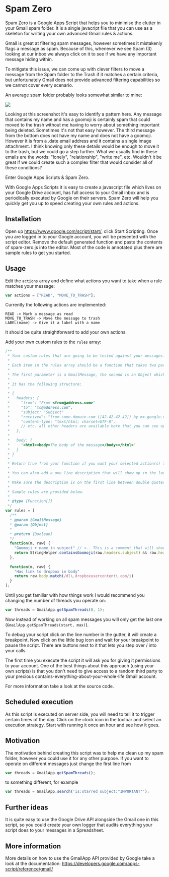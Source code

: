 # Spam Zero

Spam Zero is a Google Apps Script that helps you to minimise the clutter in your Gmail spam folder. It is a single javacript file that you can use as a skeleton for writing your own advanced Gmail rules & actions.

Gmail is great at filtering spam messages, however sometimes it mistakenly flags a message as spam. Because of this, whenever we see Spam (3) looking at our inbox we always click on it to see if we have any important message hiding within.

To mitigate this issue, we can come up with clever filters to move a message from the Spam folder to the Trash if it matches a certain criteria, but unfortunately Gmail does not provide advanced filtering capabilities so we cannot cover every scenario.

An average spam folder probably looks somewhat similar to mine:

![](http://i.imgur.com/gbbNceO.png)

Looking at this screenshot it's easy to identify a pattern here. Any message that contains my name and has a goomoji is certainly spam  that could moved to the trash without me having to worry about something important being deleted. Sometimes it's not that easy however. The third message from the bottom does not have my name and does not have a goomoji. However it is from a .date email address and it contains a single image attachment. I think knowing only these details would be enough to move it to the trash, but we could go a step further. What we usually find in these emails are the words: "lonely", "relationship", "write me", etc. Wouldn't it be great if we could create such a complex filter that would consider all of these conditions? 

Enter Google Apps Scripts & Spam Zero.

With Google Apps Scripts it is easy to create a javascript file which lives on your Google Drive account, has full access to your Gmail inbox and is periodically executed by Google on their servers. Spam Zero will help you quickly get you up to speed creating your own rules and actions.

## Installation

Open up https://www.google.com/script/start/, click Start Scripting. Once you are logged in to your Google account, you will be presented with the script editor. Remove the default generated function and paste the contents of spam-zero.js into the editor. Most of the code is annotated plus there are sample rules to get you started.

## Usage

Edit the `actions` array and define what actions you want to take when a rule matches your message:

```javascript
var actions = ["READ", "MOVE_TO_TRASH"];
```

Currently the following actions are implemented:

```
READ -> Mark a message as read
MOVE_TO_TRASH -> Move the message to trash
LABEL(name) -> Give it a label with a name
```

It should be quite straightforward to add your own actions.

Add your own custom rules to the `rules` array:

```javascript
/**
 * Your custom rules that are going to be tested against your messages.
 *
 * Each item in the rules array should be a function that takes two parameters.
 *
 * The first parameter is a GmailMessage, the second is an Object which contains the message's raw content.
 *
 * It has the following structure:
 *
 * {
 *   headers: {
 *     "from": "From <from@address.com>"
 *     "to": "to@address.com",
 *     "subject: "Subject"
 *     "received": "from some.domain.com ([42.42.42.42]) by mx.google.com...",
 *     "content-type: "text/html; charset=UTF-8",
 *     // etc. all other headers are available here that you can see opening up "Show original"
 *   },
 *
 *   body: {
 *     "<html><body>The body of the message</body></html>"
 *   }
 * }
 *
 * Return true from your function if you want your selected action(s) to be run on the entire thread.
 *
 * You can also add a one line description that will show up in the logs (provided isDebug is true, see below).
 *
 * Make sure the description is on the first line between double quotes. No need for trailing semicolons.
 *
 * Sample rules are provided below.
 *
 * @type {Function[]}
 */
var rules = [
  /**
  * @param {GmailMessage}
  * @param {Object}
  *
  * @return {Boolean}
  */
  function(m, raw) {
    "Goomoji + name in subject" // <-- This is a comment that will show up in the logs to help you with debugging
    return StringHelper.containsGoomoji(raw.headers.subject) && raw.headers.subject.match(/john.doe/i);
  },
  
  function(m, raw) {
    "Has link to dropbox in body"
    return raw.body.match(/dl\.dropboxusercontent\.com/i)
  }
];
```

Until you get familiar with how things work I would recommend you changing the number of threads you operate on:

```javascript
var threads = GmailApp.getSpamThreads(0, 1);
```

Now instead of working on all spam messages you will only get the last one (`GmailApp.getSpamThreads(start, max)`).

To debug your script click on the line number in the gutter, it will create a breakpoint. Now click on the little bug icon and wait for your breakpoint to pause the script. There are buttons next to it that lets you step over / into your calls.

The first time you execute the script it will ask you for giving it permissions to your account. One of the best things about this approach (using your own scripts) is that you don't need to give access to a random third party to your precious contains-everything-about-your-whole-life Gmail account.

For more information take a look at the source code.

## Scheduled execution

As this script is executed on server side, you will need to tell it to trigger certain times of the day. Click on the clock icon in the toolbar and select an execution strategy. Start with running it once an hour and see how it goes.

## Motivation

The motivation behind creating this script was to help me clean up my spam folder, however you could use it for any other purpose. If you want to operate on different messages just change the first line from 

```javascript
var threads = GmailApp.getSpamThreads();
```

to something different, for example 

```javascript
var threads = GmailApp.search('is:starred subject:"IMPORTANT"');
```

## Further ideas

It is quite easy to use the Google Drive API alongside the Gmail one in this script, so you could create your own logger that audits everything your script does to your messages in a Spreadsheet.

## More information

More details on how to use the GmailApp API provided by Google take a look at the documentation: https://developers.google.com/apps-script/reference/gmail/
